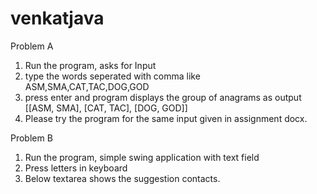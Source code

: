 # venkatjava
Problem A

1. Run the program, asks for Input
2. type the words seperated with comma like ASM,SMA,CAT,TAC,DOG,GOD
3. press enter and program displays the group of anagrams as output
[[ASM, SMA], [CAT, TAC], [DOG, GOD]]
4. Please try the program for the same input given in assignment docx.

Problem B

1. Run the program, simple swing application with text field
2. Press letters in keyboard
3. Below textarea shows the suggestion contacts.
